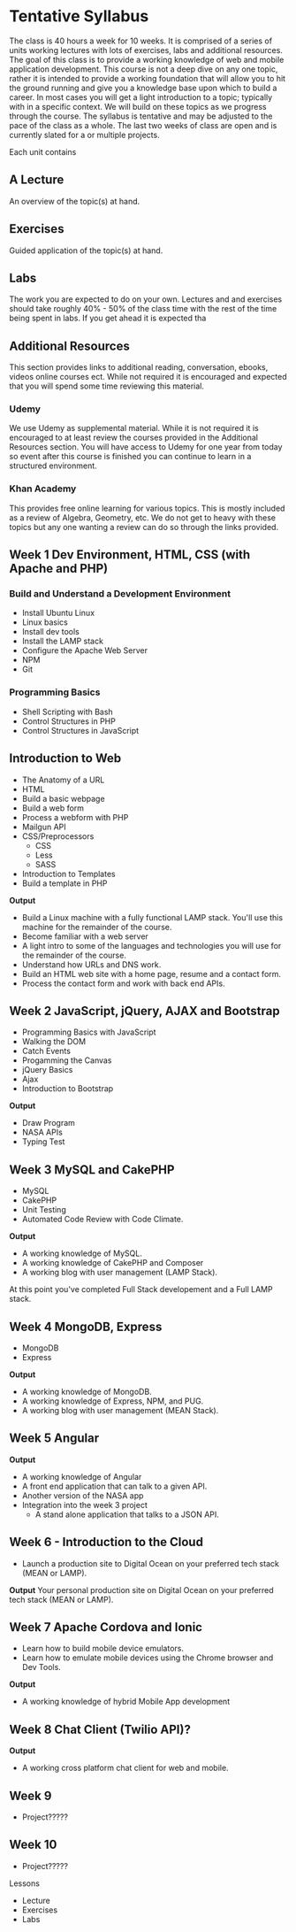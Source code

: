 # Tentative Syllabus
The class is 40 hours a week for 10 weeks. It is comprised of a series of units working lectures with lots of exercises, labs and additional resources. The goal of this class is to provide a working knowledge of web and mobile application development. This course is not a deep dive on any one topic, rather it is intended to provide a working foundation that will allow you to hit the ground running and give you a knowledge base upon which to build a career. In most cases you will get a light introduction to a topic; typically with in a specific context. We will build on these topics as we progress through the course. The syllabus is tentative and may be adjusted to the pace of the class as a whole. The last two weeks of class are open and is currently slated for a or multiple projects.

Each unit contains

## A Lecture
An overview of the topic(s) at hand.

## Exercises
Guided application of the topic(s) at hand.

## Labs
The work you are expected to do on your own. Lectures and and exercises should take roughly 40% - 50% of the class time with the rest of the time being spent in labs. If you get ahead it is expected tha

## Additional Resources
This section provides links to additional reading, conversation, ebooks, videos online courses ect. While not required it is encouraged and expected that you will spend some time reviewing this material.

### Udemy
We use Udemy as supplemental material. While it is not required it is encouraged to at least review the courses provided in the Additional Resources section. You will have access to Udemy for one year from today so event after this course is finished you can continue to learn in a structured environment.

### Khan Academy
This provides free online learning for various topics. This is mostly included as a review of Algebra, Geometry, etc. We do not get to heavy with these topics but any one wanting a review can do so through the links provided.


## Week 1 Dev Environment, HTML, CSS (with Apache and PHP)

### Build and Understand a Development Environment
* Install Ubuntu Linux
* Linux basics
* Install dev tools
* Install the LAMP stack
* Configure the Apache Web Server
* NPM
* Git

### Programming Basics
* Shell Scripting with Bash
* Control Structures in PHP
* Control Structures in JavaScript

## Introduction to Web
* The Anatomy of a URL
* HTML
 * Build a basic webpage
 * Build a web form
 * Process a webform with PHP
 * Mailgun API
* CSS/Preprocessors
  * CSS
  * Less
  * SASS
* Introduction to Templates
 * Build a template in PHP

**Output**
* Build a Linux machine with a fully functional LAMP stack. You'll use this machine for the remainder of the course.
* Become familiar with a web server
* A light intro to some of the languages and technologies you will use for the remainder of the course.
* Understand how URLs and DNS work.
* Build an HTML web site with a home page, resume and a contact form.
* Process the contact form and work with back end APIs.

## Week 2 JavaScript, jQuery, AJAX and Bootstrap
* Programming Basics with JavaScript
* Walking the DOM
* Catch Events
* Progamming the Canvas
* jQuery Basics
* Ajax
* Introduction to Bootstrap

**Output**
* Draw Program
* NASA APIs
* Typing Test

## Week 3 MySQL and CakePHP
* MySQL
* CakePHP
* Unit Testing
* Automated Code Review with Code Climate.

**Output**
* A working knowledge of MySQL.
* A working knowledge of CakePHP and Composer
* A working blog with user management (LAMP Stack).

At this point you've completed Full Stack developement and a Full LAMP stack.

## Week 4 MongoDB, Express
* MongoDB
* Express

**Output**
* A working knowledge of MongoDB.
* A working knowledge of Express, NPM, and PUG.
* A working blog with user management (MEAN Stack).

## Week 5 Angular

**Output**
* A working knowledge of Angular
* A front end application that can talk to a given API.
* Another version of the NASA app
* Integration into the week 3 project
  * A stand alone application that talks to a JSON API.

## Week 6 - Introduction to the Cloud
* Launch a production site to Digital Ocean on your preferred tech stack (MEAN or LAMP).

**Output**
Your personal production site on Digital Ocean on your preferred tech stack (MEAN or LAMP).

## Week 7 Apache Cordova and Ionic
* Learn how to build mobile device emulators.
* Learn how to emulate mobile devices using the Chrome browser and Dev Tools.

**Output**
* A working knowledge of hybrid Mobile App development

##  Week 8 Chat Client (Twilio API)?

**Output**
* A working cross platform chat client for web and mobile.

##  Week 9
* Project?????

##  Week 10
* Project?????

Lessons
* Lecture
* Exercises
* Labs
